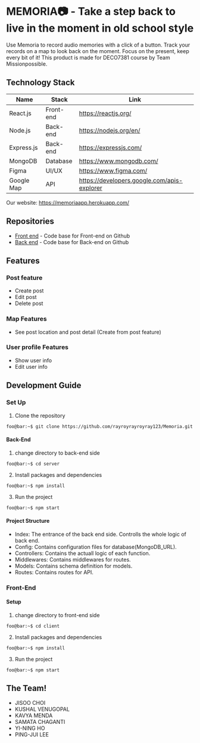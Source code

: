 # MEMORIA📷 - Take a step back to live in the moment in old school style
Use Memoria to record audio memories with a click of a button.
Track your records on a map to look back on the moment.
Focus on the present, keep every bit of it! This product is
made for DECO7381 course by Team Missionpossible.
## Technology Stack
| Name | Stack | Link |
| --- | ----------- | ----------- |
| React.js | Front-end | https://reactjs.org/ |
| Node.js | Back-end | https://nodejs.org/en/ |
| Express.js | Back-end | https://expressjs.com/ |
| MongoDB | Database | https://www.mongodb.com/ |
| Figma | UI/UX | https://www.figma.com/ |
| Google Map | API | https://developers.google.com/apis-explorer |

Our website: https://memoriaapp.herokuapp.com/
## Repositories
- [Front end](
https://github.com/rayroyrayroyray123/Memoria/tree/main/client) - Code base for Front-end on Github
- [Back end](https://github.com/rayroyrayroyray123/Memoria/tree/main/server) - Code base for Back-end on Github
## Features
### Post feature
- Create post
- Edit post
- Delete post
  
### Map Features
- See post location and post detail (Create from post feature)
  
### User profile Features
- Show user info
- Edit user info
  
## Development Guide
### Set Up
1. Clone the repository
```console
foo@bar:~$ git clone https://github.com/rayroyrayroyray123/Memoria.git
```
#### Back-End
1. change directory to back-end side
```console
foo@bar:~$ cd server
```
2. Install packages and dependencies
```console
foo@bar:~$ npm install
```
3. Run the project
```console
foo@bar:~$ npm start
```

#### Project Structure
- Index: The entrance of the back end side. Controlls the whole logic of back end. 
- Config: Contains configuration files for database(MongoDB_URL).
- Controllers: Contains the actuall logic of each function.
- Middlewares: Contains middlewares for routes.
- Models: Contains schema definition for models.
- Routes: Contains routes for API.
### Front-End
#### Setup
1. change directory to front-end side
```console
foo@bar:~$ cd client
```
2. Install packages and dependencies
```console
foo@bar:~$ npm install
```
3. Run the project
```console
foo@bar:~$ npm start
```
## The Team!
- JISOO CHOI
- KUSHAL VENUGOPAL
- KAVYA MENDA
- SAMATA CHAGANTI
- YI-NING HO
- PING-JUI LEE